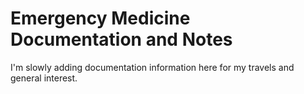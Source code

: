 # Emergency Medicine Documentation and Notes

I'm slowly adding documentation information here for my travels and general interest.
